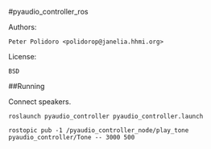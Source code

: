 #pyaudio_controller_ros

Authors:

    Peter Polidoro <polidorop@janelia.hhmi.org>

License:

    BSD


##Running

Connect speakers.

```shell
roslaunch pyaudio_controller pyaudio_controller.launch
```

```shell
rostopic pub -1 /pyaudio_controller_node/play_tone pyaudio_controller/Tone -- 3000 500
```
